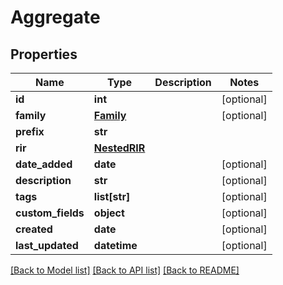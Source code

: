 # Aggregate

## Properties
Name | Type | Description | Notes
------------ | ------------- | ------------- | -------------
**id** | **int** |  | [optional] 
**family** | [**Family**](Family.md) |  | [optional] 
**prefix** | **str** |  | 
**rir** | [**NestedRIR**](NestedRIR.md) |  | 
**date_added** | **date** |  | [optional] 
**description** | **str** |  | [optional] 
**tags** | **list[str]** |  | [optional] 
**custom_fields** | **object** |  | [optional] 
**created** | **date** |  | [optional] 
**last_updated** | **datetime** |  | [optional] 

[[Back to Model list]](../README.md#documentation-for-models) [[Back to API list]](../README.md#documentation-for-api-endpoints) [[Back to README]](../README.md)


